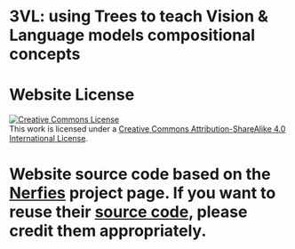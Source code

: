 # 3VL: using Trees to teach Vision & Language models compositional concepts

# Website License
<a rel="license" href="http://creativecommons.org/licenses/by-sa/4.0/"><img alt="Creative Commons License" style="border-width:0" src="https://i.creativecommons.org/l/by-sa/4.0/88x31.png" /></a><br />This work is licensed under a <a rel="license" href="http://creativecommons.org/licenses/by-sa/4.0/">Creative Commons Attribution-ShareAlike 4.0 International License</a>.

# Website source code based on the <a href="https://nerfies.github.io/"> Nerfies</a> project page. If you want to reuse their <a href="https://github.com/nerfies/nerfies.github.io">source code</a>, please credit them appropriately.


